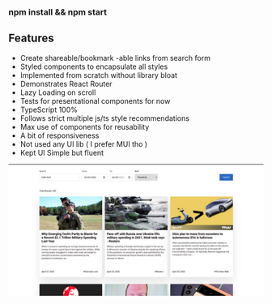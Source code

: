 ### npm install && npm start

## Features

- Create shareable/bookmark -able links from search form
- Styled components to encapsulate all styles
- Implemented from scratch without library bloat
- Demonstrates React Router
- Lazy Loading on scroll
- Tests for presentational components for now
- TypeScript 100%
- Follows strict multiple js/ts style recommendations
- Max use of components for reusability
- A bit of responsiveness
- Not used any UI lib ( I prefer MUI tho )
- Kept UI Simple but fluent

![Pic](public/pic.jpg)